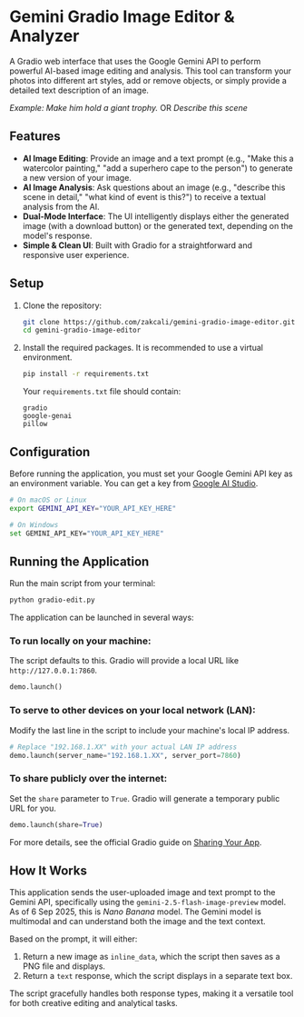 # Gemini Gradio Image Editor & Analyzer

A Gradio web interface that uses the Google Gemini API to perform powerful AI-based image editing and analysis. This tool can transform your photos into different art styles, add or remove objects, or simply provide a detailed text description of an image.


*Example: Make him hold a giant trophy.* OR *Describe this scene*

## Features

*   **AI Image Editing**: Provide an image and a text prompt (e.g., "Make this a watercolor painting," "add a superhero cape to the person") to generate a new version of your image.
*   **AI Image Analysis**: Ask questions about an image (e.g., "describe this scene in detail," "what kind of event is this?") to receive a textual analysis from the AI.
*   **Dual-Mode Interface**: The UI intelligently displays either the generated image (with a download button) or the generated text, depending on the model's response.
*   **Simple & Clean UI**: Built with Gradio for a straightforward and responsive user experience.

## Setup

1.  Clone the repository:
    ```bash
    git clone https://github.com/zakcali/gemini-gradio-image-editor.git
    cd gemini-gradio-image-editor
    ```

2.  Install the required packages. It is recommended to use a virtual environment.
    ```bash
    pip install -r requirements.txt
    ```

    Your `requirements.txt` file should contain:
    ```
    gradio
    google-genai
    pillow
    ```

## Configuration

Before running the application, you must set your Google Gemini API key as an environment variable. You can get a key from [Google AI Studio](https://aistudio.google.com/).

```bash
# On macOS or Linux
export GEMINI_API_KEY="YOUR_API_KEY_HERE"

# On Windows
set GEMINI_API_KEY="YOUR_API_KEY_HERE"
```

## Running the Application

Run the main script from your terminal:
```bash
python gradio-edit.py
```

The application can be launched in several ways:

### To run locally on your machine:
The script defaults to this. Gradio will provide a local URL like `http://127.0.0.1:7860`.
```python
demo.launch()
```

### To serve to other devices on your local network (LAN):
Modify the last line in the script to include your machine's local IP address.
```python
# Replace "192.168.1.XX" with your actual LAN IP address
demo.launch(server_name="192.168.1.XX", server_port=7860)
```

### To share publicly over the internet:
Set the `share` parameter to `True`. Gradio will generate a temporary public URL for you.
```python
demo.launch(share=True)
```
For more details, see the official Gradio guide on [Sharing Your App](https://www.gradio.app/guides/sharing-your-app).

## How It Works

This application sends the user-uploaded image and text prompt to the Gemini API, specifically using the `gemini-2.5-flash-image-preview` model. As of 6 Sep 2025, this is *Nano Banana* model. The Gemini model is multimodal and can understand both the image and the text context.

Based on the prompt, it will either:
1.  Return a new image as `inline_data`, which the script then saves as a PNG file and displays.
2.  Return a `text` response, which the script displays in a separate text box.

The script gracefully handles both response types, making it a versatile tool for both creative editing and analytical tasks.
